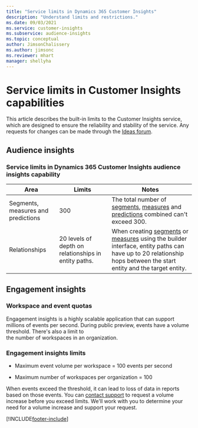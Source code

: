 ```yaml
---
title: "Service limits in Dynamics 365 Customer Insights"
description: "Understand limits and restrictions."
ms.date: 09/03/2021
ms.service: customer-insights
ms.subservice: audience-insights 
ms.topic: conceptual
author: JimsonChalissery
ms.author: jimsonc
ms.reviewer: mhart
manager: shellyha
---
```


# Service limits in Customer Insights capabilities

This article describes the built-in limits to the Customer Insights service, which are designed to ensure the reliability and stability of the service. Any requests for changes can be made through the [Ideas forum](https://go.microsoft.com/fwlink/?linkid=2074172). 

## Audience insights

### Service limits in Dynamics 365 Customer Insights audience insights capability

| Area  | Limits  | Notes |
|-------------|---------------------------------------------------------------------|---------------------------------------------------------------------|
| Segments, measures and predictions | 300  | The total number of [segments](audience-insights/segments.md), [measures](audience-insights/measures.md) and [predictions](audience-insights/predictions.md) combined can't exceed 300.  |
| Relationships | 20 levels of depth on relationships in entity paths. | When creating [segments](audience-insights/segments.md) or [measures](audience-insights/measures.md) using the builder interface, entity paths can have up to 20 relationship hops between the start entity and the target entity.  |


## Engagement insights

### Workspace and event quotas

Engagement insights is a highly scalable application that can support millions of events per second. During public preview, events have a volume threshold. There's also a limit to the number of workspaces in an organization.

### Engagement insights limits

- Maximum event volume per workspace  = 100 events per second

- Maximum number of workspaces per organization = 100

When events exceed the threshold, it can lead to loss of data in reports based on those events. You can [contact support](https://go.microsoft.com/fwlink/?linkid=2145734) to request a volume increase before you exceed limits. We'll work with you to determine your need for a volume increase and support your request.


[!INCLUDE[footer-include](includes/footer-banner.md)]
